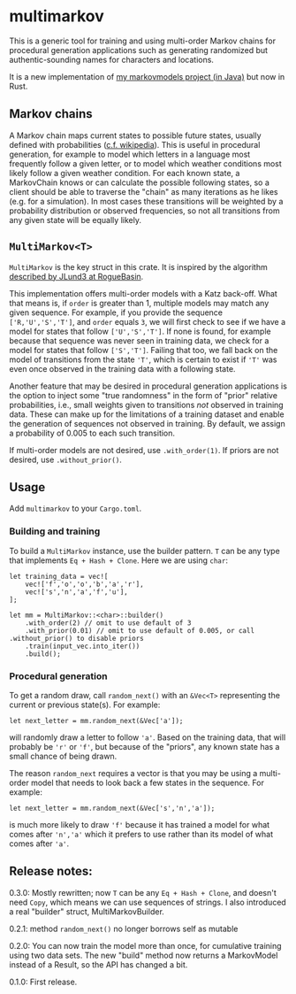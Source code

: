 # multimarkov

This is a generic tool for training and using multi-order Markov chains for procedural generation applications such as generating randomized but authentic-sounding names for characters and locations.

It is a new implementation of [my markovmodels project (in Java)](https://github.com/joeclark-phd/markovmodels) but now in Rust.

## Markov chains

A Markov chain maps current states to possible future states, usually defined with probabilities ([c.f. wikipedia](https://en.wikipedia.org/wiki/Markov_chain)).  This is useful in procedural generation, for example to model which letters in a language most frequently follow a given letter, or to model which weather conditions most likely follow a given weather condition.  For each known state, a MarkovChain knows or can calculate the possible following states, so a client should be able to traverse the "chain" as many iterations as he likes (e.g. for a simulation).  In most cases these transitions will be weighted by a probability distribution or observed frequencies, so not all transitions from any given state will be equally likely.

## `MultiMarkov<T>`

`MultiMarkov` is the key struct in this crate.  It is inspired by the algorithm [described by JLund3 at RogueBasin](http://www.roguebasin.com/index.php/Names_from_a_high_order_Markov_Process_and_a_simplified_Katz_back-off_scheme).

This implementation offers multi-order models with a Katz back-off.  What that means is, if `order` is greater than 1, multiple models may match any given sequence. For example, if you provide the sequence `['R,'U','S','T']`, and `order` equals `3`, we will first check to see if we have a model for states that follow `['U','S','T']`. If none is found, for example because that sequence was never seen in training data, we check for a model for states that follow `['S','T']`. Failing that too, we fall back on the model of transitions from the state `'T'`, which is certain to exist if `'T'` was even once observed in the training data with a following state.

Another feature that may be desired in procedural generation applications is the option to inject some "true randomness" in the form of "prior" relative probabilities, i.e., small weights given to transitions *not* observed in training data. These can make up for the limitations of a training dataset and enable the generation of sequences not observed in training.  By default, we assign a probability of 0.005 to each such transition.

If multi-order models are not desired, use `.with_order(1)`.  If priors are not desired, use `.without_prior()`.

## Usage

Add `multimarkov` to your `Cargo.toml`.

### Building and training

To build a `MultiMarkov` instance, use the builder pattern.  `T` can be any type that implements `Eq + Hash + Clone`.  Here we are using `char`:

    let training_data = vec![
        vec!['f','o','o','b','a','r'],
        vec!['s','n','a','f','u'],
    ];

    let mm = MultiMarkov::<char>::builder()
        .with_order(2) // omit to use default of 3
        .with_prior(0.01) // omit to use default of 0.005, or call .without_prior() to disable priors
        .train(input_vec.into_iter())
        .build();

### Procedural generation

To get a random draw, call `random_next()` with an `&Vec<T>` representing the current or previous state(s). For example:

    let next_letter = mm.random_next(&Vec['a']);

will randomly draw a letter to follow `'a'`.  Based on the training data, that will probably be `'r'` or `'f'`, but because of the "priors", any known state has a small chance of being drawn.

The reason `random_next` requires a vector is that you may be using a multi-order model that needs to look back a few states in the sequence.  For example:

    let next_letter = mm.random_next(&Vec['s','n','a']);

is much more likely to draw `'f'` because it has trained a model for what comes after `'n','a'` which it prefers to use rather than its model of what comes after `'a'`.



## Release notes:

0.3.0: Mostly rewritten; now `T` can be any `Eq + Hash + Clone`, and doesn't need `Copy`, which means we can use sequences of strings.  I also introduced a real "builder" struct, MultiMarkovBuilder.

0.2.1: method `random_next()` no longer borrows self as mutable

0.2.0: You can now train the model more than once, for cumulative training using two data sets.  The new "build" method now returns a MarkovModel instead of a Result<MarkovModel>, so the API has changed a bit.

0.1.0: First release.